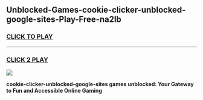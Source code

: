 
## Unblocked-Games-cookie-clicker-unblocked-google-sites-Play-Free-na2lb
<h3>
<a href="https://premium76.site?title=cookie-clicker-unblocked-google-sites&ref=18A1">CLICK TO PLAY</a></h3>
<hr>

<h3>
<a href="https://premium76.site?title=cookie-clicker-unblocked-google-sites&ref=18A1">CLICK 2 PLAY</a>
  
</h3>

<a href="https://premium76.site?title=cookie-clicker-unblocked-google-sites&ref=18A1"><img src="https://clearcache.store/games.png"></a>


**cookie-clicker-unblocked-google-sites games unblocked: Your Gateway to Fun and Accessible Online Gaming**
